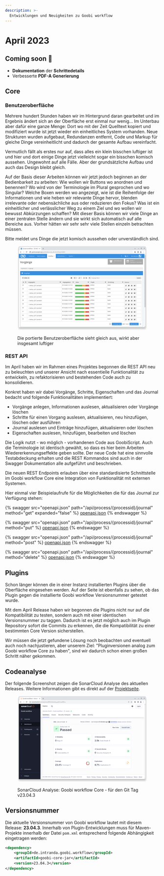 ```yaml
---
description: >-
  Entwicklungen und Neuigkeiten zu Goobi workflow
---
```


# April 2023

## Coming soon :rocket:

* **Dokumentation** der **Schrittedetails**
* Verbesserte **PDF-A Generierung**

## Core

### Benutzeroberfläche

Mehrere hundert Stunden haben wir im Hintergrund daran gearbeitet und im Ergebnis ändert sich an der Oberfläche erst einmal nur wenig... Im Unterbau aber dafür eine ganze Menge: Dort wo mit der Zeit Quelltext kopiert und modifiziert wurde ist jetzt wieder ein einheitliches System vorhanden. Neue Strukturen wurden aufgebaut, Redundanzen entfernt, Code und Markup für gleiche Dinge vereinheitlicht und dadurch der gesamte Aufbau vereinfacht.

Vermutlich fällt als erstes nur auf, dass alles ein klein bisschen luftiger ist und hier und dort einige Dinge jetzt vielleicht sogar ein bisschen komisch aussehen. Ungewohnt auf alle Fälle. Aber der grundsätzliche Aufbau und auch das Design bleibt gleich.

Auf der Basis dieser Arbeiten können wir jetzt jedoch beginnen an der Bedienbarkeit zu arbeiten: Wie wollen wir Buttons wo anordnen und benennen? Wo wird von der Terminologie im Plural gesprochen und wo Singular? Welche Boxen werden wo angezeigt, wie ist die Reihenfolge der Informationen und wie heben wir relevante Dinge hervor, blenden irrelevante oder nebensächliche aus oder reduzieren den Fokus? Was ist ein einheitlicher und verlässlicher Weg zu einem Ziel und wo wollen wir bewusst Abkürzungen schaffen? Mit dieser Basis können wir viele Dinge an einer zentralen Stelle ändern und sie wirkt sich automatisch auf alle Bereiche aus. Vorher hätten wir sehr sehr viele Stellen einzeln betrachten müssen.

Bitte meldet uns Dinge die jetzt komisch aussehen oder unverständlich sind.

<figure><img src="23.04_DE_new-ui.png" alt=""><figcaption><p>Die portierte Benutzeroberfläche sieht gleich aus, wirkt aber insgesamt luftiger</p></figcaption></figure>

### REST API

Im April haben wir im Rahmen eines Projektes begonnen die REST API neu zu beleuchten und unserer Ansicht nach essentielle Funktionalität zu entwickeln, zu refaktorisieren und bestehenden Code auch zu konsolidieren.

Konkret haben wir dabei Vorgänge, Schritte, Eigenschaften und das Journal bedacht und folgende Funktionalitäten implementiert:

* Vorgänge anlegen, Informationen auslesen, aktualisieren oder Vorgänge löschen
* Schritte für einen Vorgang auslesen, aktualisieren, neu hinzufügen, löschen oder ausführen
* Journal auslesen und Einträge hinzufügen, aktualisieren oder löschen
* Eigenschaften auslesen, hinzufügen, bearbeiten und löschen

Die Logik nutzt - wo möglich - vorhandenen Code aus GoobiScript. Auch die Terminologie ist identisch gewählt, so dass es hier beim Arbeiten Wiedererkennungseffekte geben sollte. Der neue Code hat eine sinnvolle Testabdeckung erhalten und die REST Kommandos sind auch in der Swagger Dokumentation alle aufgeführt und beschrieben.

Die neuen REST Endpoints erlauben über eine standardisierte Schnittstelle im Goobi workflow Core eine Integration von Funktionalität mit externen Systemen.

Hier einmal vier Beispielaufrufe für die Möglichkeiten die für das Journal zur Verfügung stehen:

{% swagger src="openapi.json" path="/api/process/{processid}/journal" method="get" expanded="false" %}
[openapi.json](openapi.json)
{% endswagger %}

{% swagger src="openapi.json" path="/api/process/{processid}/journal" method="put" %}
[openapi.json](openapi.json)
{% endswagger %}

{% swagger src="openapi.json" path="/api/process/{processid}/journal" method="post" %}
[openapi.json](openapi.json)
{% endswagger %}

{% swagger src="openapi.json" path="/api/process/{processid}/journal" method="delete" %}
[openapi.json](openapi.json)
{% endswagger %}

## Plugins

Schon länger können die in einer Instanz installierten Plugins über die Oberfläche eingesehen werden. Auf der Seite ist ebenfalls zu sehen, ob das Plugin gegen die installierte Goobi workflow Versionsnummer getestet wurde.

Mit dem April Release haben wir begonnen die Plugins nicht nur auf die Kompatibilität zu testen, sondern auch mit einer identischen Versionsnummer zu taggen. Dadurch ist es jetzt möglich auch im Plugin Repository sofort die Commits zu erkennen, die die Kompatibilität zu einer bestimmten Core Version sicherstellen.

Wir müssen die jetzt gefundene Lösung noch beobachten und eventuell auch noch nachjustieren, aber unserem Ziel: "Pluginversionen analog zum Goobi workflow Core zu haben", sind wir dadurch schon einen großen Schritt näher gekommen.

## Codeanalyse

Der folgende Screenshot zeigen die SonarCloud Analyse des aktuellen Releases. Weitere Informationen gibt es direkt auf der [Projektseite](https://sonarcloud.io/organizations/intranda/projects).

<figure><img src="23.04_sonar-workflow.png" alt=""><figcaption><p>SonarCloud Analyse: Goobi workflow Core - für den Git Tag v23.04.3</p></figcaption></figure>

## Versionsnummer

Die aktuelle Versionsnummer von Goobi workflow lautet mit diesem Release: **23.04.3**. Innerhalb von Plugin-Entwicklungen muss für Maven-Projekte innerhalb der Datei `pom.xml` entsprechend folgende Abhängigkeit eingetragen werden:

```xml
<dependency>
    <groupId>de.intranda.goobi.workflow</groupId>
    <artifactId>goobi-core-jar</artifactId>
    <version>23.04.3</version>
</dependency>
```